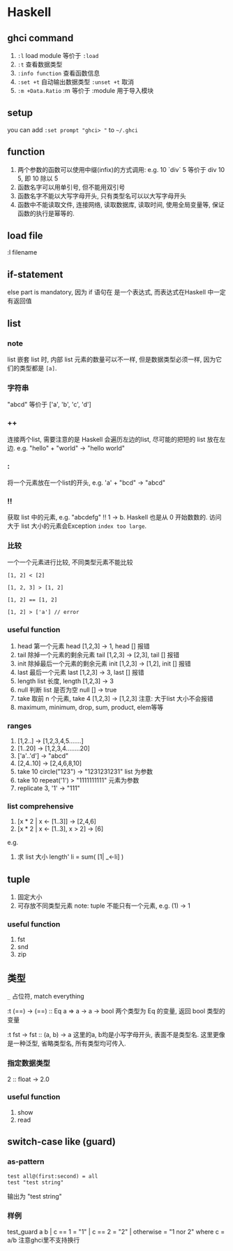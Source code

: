 # Haskell

## ghci command
1. `:l` load module 等价于 `:load`
2. `:t` 查看数据类型
3. `:info function` 查看函数信息
4. `:set +t` 自动输出数据类型 `:unset +t` 取消
5. `:m +Data.Ratio` :m 等价于 :module 用于导入模块

## setup
you can add `:set prompt "ghci> "` to `~/.ghci`

## function
1. 两个参数的函数可以使用中缀(infix)的方式调用: e.g. 10 \`div\` 5 等价于 div 10 5, 即 10 除以 5
2. 函数名字可以用单引号, 但不能用双引号
3. 函数名字不能以大写字母开头, 只有类型名可以以大写字母开头
4. 函数中不能读取文件, 连接网络, 读取数据库, 读取时间, 使用全局变量等, 保证函数的执行是幂等的.

## load file
:l filename

## if-statement
else part is mandatory, 因为 if 语句在 是一个表达式, 而表达式在Haskell 中一定有返回值

## list

### note
list 嵌套 list 时, 内部 list 元素的数量可以不一样, 但是数据类型必须一样, 因为它们的类型都是 `[a]`.

### 字符串
"abcd" 等价于 ['a', 'b', 'c', 'd']

### ++
连接两个list, 需要注意的是 Haskell 会遍历左边的list, 尽可能的把短的 list 放在左边. e.g. "hello" + "world" -> "hello world"

### :
将一个元素放在一个list的开头, e.g. 'a' + "bcd" -> "abcd"

### !!
获取 list 中的元素, e.g. "abcdefg" !! 1 -> b. Haskell 也是从 0 开始数数的. 访问大于 list 大小的元素会Exception `index too large`.

### 比较
一个一个元素进行比较, 不同类型元素不能比较
```
[1, 2] < [2]

[1, 2, 3] > [1, 2]

[1, 2] == [1, 2]

[1, 2] > ['a'] // error
```

### useful function
1. head 第一个元素 head [1,2,3] -> 1, head [] 报错
2. tail 除掉一个元素的剩余元素 tail [1,2,3] -> [2,3], tail [] 报错
3. init 除掉最后一个元素的剩余元素 init [1,2,3] -> [1,2], init [] 报错
4. last 最后一个元素 last [1,2,3] -> 3, last [] 报错
5. length list 长度, length [1,2,3] -> 3
6. null 判断 list 是否为空  null [] -> true
7. take 取前 n 个元素, take 4 [1,2,3] -> [1,2,3] 注意: 大于list 大小不会报错
8. maximum, minimum, drop, sum, product, elem等等

### ranges
1. [1,2..] -> [1,2,3,4,5.......]
2. [1..20] -> [1,2,3,4........20]
3. ['a'..'d'] -> "abcd"
4. [2,4..10] -> [2,4,6,8,10]
5. take 10 circle("123") -> "1231231231"  list 为参数
6. take 10 repeat('1') > "1111111111" 元素为参数
7. replicate 3, '1' ->  "111"

### list comprehensive
1. [x * 2 | x <- [1..3]]  -> [2,4,6]
2. [x * 2 | x <- [1..3], x > 2]   -> [6]

e.g.
1. 求 list 大小 length' li = sum( [1| _<-li] )

## tuple
1. 固定大小
2. 可存放不同类型元素
note: tuple 不能只有一个元素, e.g. (1) -> 1

### useful function
1. fst
2. snd
3. zip

## 类型

`_` 占位符, match everything

:t (==) -> (==) :: Eq a => a -> a -> bool
两个类型为 Eq 的变量, 返回 bool 类型的变量

:t fst -> fst :: (a, b) -> a
这里的a, b均是小写字母开头, 表面不是类型名. 这里更像是一种泛型, 省略类型名, 所有类型均可传入.

### 指定数据类型
2 :: float -> 2.0

### useful function
1. show
2. read


## switch-case like (guard)

### as-pattern
```
test all@(first:second) = all
test "test string"
```
输出为 "test string"

### 样例
test_guard a b | c == 1 = "1"
               | c == 2 = "2"
               | otherwise = "1 nor 2"
               where c = a/b
注意ghci里不支持换行